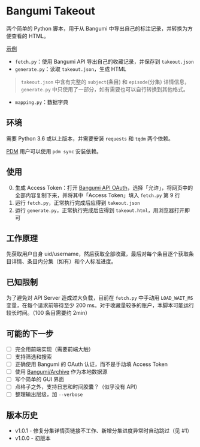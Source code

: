 # Bangumi Takeout

两个简单的 Python 脚本，用于从 Bangumi 中导出自己的标注记录，并转换为方便查看的 HTML。

[示例](http://nekonull.me/bangumi-takeout-py/)

* `fetch.py`：使用 Bangumi API 导出自己的收藏记录，并保存到 `takeout.json`
* `generate.py`：读取 `takeout.json`，生成 HTML
> `takeout.json` 中含有完整的 `subject`(条目) 和 `episode`(分集) 详情信息，`generate.py` 中只使用了一部分，如有需要也可以自行转换到其他格式。
* `mapping.py`：数据字典

## 环境
需要 Python 3.6 或以上版本，并需要安装 `requests` 和 `tqdm` 两个依赖。

[PDM](https://pdm.fming.dev/) 用户可以使用 `pdm sync` 安装依赖。 

## 使用
0. 生成 Access Token：打开 [Bangumi API OAuth](https://api.bgm.tv/v0/oauth/)，选择「允许」，将网页中的全部内容复制下来，并将其中「Access Token」填入 `fetch.py` 第 9 行
1. 运行 `fetch.py`，正常执行完成后应得到 `takeout.json`
2. 运行 `generate.py`，正常执行完成后应得到 `takeout.html`，用浏览器打开即可

## 工作原理
先获取用户自身 uid/username，然后获取全部收藏，最后对每个条目逐个获取条目详情、条目内分集（如有）和个人标准进度。

## 已知限制
为了避免对 API Server 造成过大负载，目前在 `fetch.py` 中手动用 `LOAD_WAIT_MS` 变量，在每个请求前等待至少 200 ms。对于收藏量较多的账户，本脚本可能运行较长时间。（100 条目需要约 2min）

## 可能的下一步
- [ ] 完全用前端实现（需要前端大触）
- [ ] 支持筛选和搜索
- [ ] 正确使用 Bangumi 的 OAuth 认证，而不是手动填 Access Token
- [ ] 使用 [Bangumi/Archive](https://github.com/bangumi/Archive) 作为本地数据源
- [ ] 写个简单的 GUI 界面
- [ ] 点格子之外，支持日志和时间胶囊？（似乎没有 API）
- [ ] 整理输出层级，加 `--verbose`

## 版本历史

* v1.0.1 - 修复分集详情页链接不工作、新增分集进度异常时自动跳过（见 #1）
* v1.0.0 - 初版本